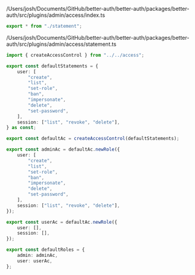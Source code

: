 /Users/josh/Documents/GitHub/better-auth/better-auth/packages/better-auth/src/plugins/admin/access/index.ts
```typescript
export * from "./statement";

```
/Users/josh/Documents/GitHub/better-auth/better-auth/packages/better-auth/src/plugins/admin/access/statement.ts
```typescript
import { createAccessControl } from "../../access";

export const defaultStatements = {
	user: [
		"create",
		"list",
		"set-role",
		"ban",
		"impersonate",
		"delete",
		"set-password",
	],
	session: ["list", "revoke", "delete"],
} as const;

export const defaultAc = createAccessControl(defaultStatements);

export const adminAc = defaultAc.newRole({
	user: [
		"create",
		"list",
		"set-role",
		"ban",
		"impersonate",
		"delete",
		"set-password",
	],
	session: ["list", "revoke", "delete"],
});

export const userAc = defaultAc.newRole({
	user: [],
	session: [],
});

export const defaultRoles = {
	admin: adminAc,
	user: userAc,
};

```
